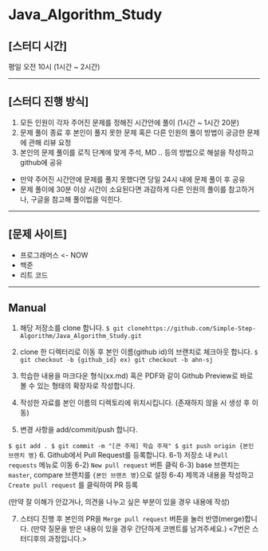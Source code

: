 # Java_Algorithm_Study

## [스터디 시간]
평일 오전 10시 (1시간 ~ 2시간)

<hr/>

## [스터디 진행 방식]
1. 모든 인원이 각자 주어진 문제를 정해진 시간안에 풀이 (1시간 ~ 1시간 20분)
2. 문제 풀이 종료 후 본인이 풀지 못한 문제 혹은 다른 인원의 풀이 방법이 궁금한 문제에 관해 리뷰 요청
3. 본인의 문제 풀이를 로직 단계에 맞게 주석, MD .. 등의 방법으로 해설을 작성하고 github에 공유

- 만약 주어진 시간안에 문제를 풀지 못했다면 당일 24시 내에 문제 풀이 후 공유
- 문제 풀이에 30분 이상 시간이 소요된다면 과감하게 다른 인원의 풀이를 참고하거나, 구글을 참고해 풀이법을 익힌다.

<hr/>

## [문제 사이트]
- 프로그래머스 <- NOW
- 백준
- 리트 코드

<hr/>

## Manual

1. 해당 저장소를 clone 합니다.
   ```$ git clonehttps://github.com/Simple-Step-Algorithm/Java_Algorithm_Study.git```
2. clone 한 디렉터리로 이동 후 본인 이름(github id)의 브랜치로 체크아웃 합니다.
`$ git checkout -b {github_id}
ex) git checkout -b ahn-sj`
3. 학습한 내용을 마크다운 형식(xx.md) 혹은 PDF와 같이 Github Preview로 바로 볼 수 있는 형태의 확장자로 작성합니다.

4. 작성한 자료를 본인 이름의 디렉토리에 위치시킵니다.
   (존재하지 않을 시 생성 후 이동)

5. 변경 사항을 add/commit/push 합니다.

`$ git add .
$ git commit -m "[큰 주제] 학습 주제"
$ git push origin {본인 브랜치 명}`
6. Github에서 Pull Request를 등록합니다.
  6-1) 저장소 내 `Pull requests` 메뉴로 이동
  6-2) `New pull request` 버튼 클릭
  6-3) base 브랜치는 `master`, compare 브랜치를 `{본인 브랜츠 명}`으로 설정
  6-4) 제목과 내용을 작성하고 `Create pull request` 를 클릭하여 PR 등록

(만약 잘 이해가 안갔거나, 의견을 나누고 싶은 부분이 있을 경우 내용에 작성)

7. 스터디 진행 후 본인의 PR을 `Merge pull request` 버튼을 눌러 반영(merge)합니다.
(만약 질문을 받은 내용이 있을 경우 간단하게 코멘트를 남겨주세요.)
<7번은 스터디후의 과정입니다.>

